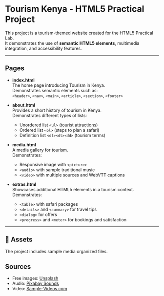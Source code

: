 # Tourism Kenya - HTML5 Practical Project

This project is a tourism-themed website created for the HTML5 Practical Lab.  
It demonstrates the use of **semantic HTML5 elements**, multimedia integration, and accessibility features.

---

##  Pages

- **index.html**  
  The home page introducing Tourism in Kenya.  
  Demonstrates semantic elements such as:  
  `<header>`, `<nav>`, `<main>`, `<article>`, `<section>`, `<footer>`  

- **about.html**  
  Provides a short history of tourism in Kenya.  
  Demonstrates different types of lists:  
  - Unordered list `<ul>` (tourist attractions)  
  - Ordered list `<ol>` (steps to plan a safari)  
  - Definition list `<dl><dt><dd>` (tourism terms)  

- **media.html**  
  A media gallery for tourism.  
  Demonstrates:  
  - Responsive image with `<picture>`  
  - `<audio>` with sample traditional music  
  - `<video>` with multiple sources and WebVTT captions  

- **extras.html**  
  Showcases additional HTML5 elements in a tourism context.  
  Demonstrates:  
  - `<table>` with safari packages  
  - `<details>` and `<summary>` for travel tips  
  - `<dialog>` for offers  
  - `<progress>` and `<meter>` for bookings and satisfaction  

---

## 📂 Assets

The project includes sample media  organized files.

##  Sources
- Free images: [Unsplash](https://unsplash.com) 
- Audio: [Pixabay Sounds](https://pixabay.com/sound-effects/)  
- Video: [Sample-Videos.com](https://sample-videos.com)  


  

